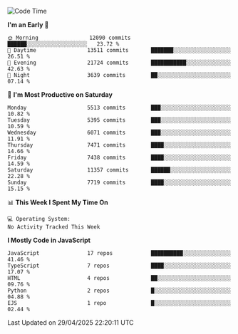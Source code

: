 <!--START_SECTION:waka-->
![Code Time](http://img.shields.io/badge/Code%20Time-3%2C498%20hrs%2059%20mins-blue)

**I'm an Early 🐤** 

```text
🌞 Morning                12090 commits       ██████░░░░░░░░░░░░░░░░░░░   23.72 % 
🌆 Daytime                13511 commits       ███████░░░░░░░░░░░░░░░░░░   26.51 % 
🌃 Evening                21724 commits       ███████████░░░░░░░░░░░░░░   42.63 % 
🌙 Night                  3639 commits        ██░░░░░░░░░░░░░░░░░░░░░░░   07.14 % 
```
📅 **I'm Most Productive on Saturday** 

```text
Monday                   5513 commits        ███░░░░░░░░░░░░░░░░░░░░░░   10.82 % 
Tuesday                  5395 commits        ███░░░░░░░░░░░░░░░░░░░░░░   10.59 % 
Wednesday                6071 commits        ███░░░░░░░░░░░░░░░░░░░░░░   11.91 % 
Thursday                 7471 commits        ████░░░░░░░░░░░░░░░░░░░░░   14.66 % 
Friday                   7438 commits        ████░░░░░░░░░░░░░░░░░░░░░   14.59 % 
Saturday                 11357 commits       ██████░░░░░░░░░░░░░░░░░░░   22.28 % 
Sunday                   7719 commits        ████░░░░░░░░░░░░░░░░░░░░░   15.15 % 
```


📊 **This Week I Spent My Time On** 

```text
💻 Operating System: 
No Activity Tracked This Week
```

**I Mostly Code in JavaScript** 

```text
JavaScript               17 repos            ██████████░░░░░░░░░░░░░░░   41.46 % 
TypeScript               7 repos             ████░░░░░░░░░░░░░░░░░░░░░   17.07 % 
HTML                     4 repos             ██░░░░░░░░░░░░░░░░░░░░░░░   09.76 % 
Python                   2 repos             █░░░░░░░░░░░░░░░░░░░░░░░░   04.88 % 
EJS                      1 repo              █░░░░░░░░░░░░░░░░░░░░░░░░   02.44 % 
```




 Last Updated on 29/04/2025 22:20:11 UTC
<!--END_SECTION:waka-->

<!--
**likaiqiang/likaiqiang** is a ✨ _special_ ✨ repository because its `README.md` (this file) appears on your GitHub profile.

Here are some ideas to get you started:

- 🔭 I’m currently working on ...
- 🌱 I’m currently learning ...
- 👯 I’m looking to collaborate on ...
- 🤔 I’m looking for help with ...
- 💬 Ask me about ...
- 📫 How to reach me: ...
- 😄 Pronouns: ...
- ⚡ Fun fact: ...
-->
